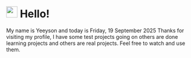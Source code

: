 <h1>
    <img src="https://emojis.slackmojis.com/emojis/images/1643510097/45343/hi.gif?1643510097" width="30"/> 
    Hello!
 </h1>
 <p>
    My name is Yeeyson and today is Friday, 19 September 2025
    Thanks for visiting my profile, I have some test projects going on others are done learning projects and others are real projects.
    Feel free to watch and use them.
 </p>